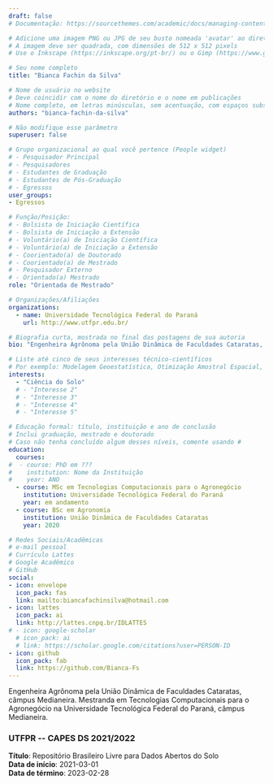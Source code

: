 ```yaml
---
draft: false
# Documentação: https://sourcethemes.com/academic/docs/managing-content/

# Adicione uma imagem PNG ou JPG de seu busto nomeada 'avatar' ao diretório desta página
# A imagem deve ser quadrada, com dimensões de 512 x 512 pixels
# Use o Inkscape (https://inkscape.org/pt-br/) ou o Gimp (https://www.gimp.org/) para preparar a imagem

# Seu nome completo
title: "Bianca Fachin da Silva"

# Nome de usuário no website
# Deve coincidir com o nome do diretório e o nome em publicações
# Nome completo, em letras minúsculas, sem acentuação, com espaços substituídos por traço
authors: "bianca-fachin-da-silva"

# Não modifique esse parâmetro
superuser: false

# Grupo organizacional ao qual você pertence (People widget)
# - Pesquisador Principal
# - Pesquisadores
# - Estudantes de Graduação
# - Estudantes de Pós-Graduação
# - Egressos
user_groups:
- Egressos

# Função/Posição:
# - Bolsista de Iniciação Científica
# - Bolsista de Iniciação a Extensão
# - Voluntário(a) de Iniciação Científica
# - Voluntário(a) de Iniciação a Extensão
# - Coorientado(a) de Doutorado
# - Coorientado(a) de Mestrado
# - Pesquisador Externo
# - Orientado(a) Mestrado
role: "Orientada de Mestrado"

# Organizações/Afiliações
organizations:
  - name: Universidade Tecnológica Federal do Paraná
    url: http://www.utfpr.edu.br/

# Biografia curta, mostrada no final das postagens de sua autoria
bio: "Engenheira Agrônoma pela União Dinâmica de Faculdades Cataratas, câmpus Medianeira. Mestranda em Tecnologias Computacionais para o Agronegócio na Universidade Tecnológica Federal do Paraná, câmpus Medianeira."

# Liste até cinco de seus interesses técnico-científicos
# Por exemplo: Modelagem Geoestatística, Otimização Amostral Espacial, Análise de Incerteza, Funções de Pedotransferência
interests:
  - "Ciência do Solo"
  # - "Interesse 2"
  # - "Interesse 3"
  # - "Interesse 4"
  # - "Interesse 5"

# Educação formal: título, instituição e ano de conclusão
# Inclui graduação, mestrado e doutorado
# Caso não tenha concluído algum desses níveis, comente usando #
education:
  courses:
#  - course: PhD em ???
#    institution: Nome da Instituição
#    year: ANO
  - course: MSc em Tecnologias Computacionais para o Agronegócio
    institution: Universidade Tecnológica Federal do Paraná
    year: em andamento
  - course: BSc em Agronomia
    institution: União Dinâmica de Faculdades Cataratas
    year: 2020

# Redes Sociais/Acadêmicas
# e-mail pessoal
# Currículo Lattes
# Google Acadêmico
# GitHub
social:
- icon: envelope
  icon_pack: fas
  link: mailto:biancafachinsilva@hotmail.com
- icon: lattes
  icon_pack: ai
  link: http://lattes.cnpq.br/IDLATTES
# - icon: google-scholar
  # icon_pack: ai
  # link: https://scholar.google.com/citations?user=PERSON-ID
- icon: github
  icon_pack: fab
  link: https://github.com/Bianca-Fs
---
```


Engenheira Agrônoma pela União Dinâmica de Faculdades Cataratas, câmpus Medianeira. Mestranda em Tecnologias Computacionais para o Agronegócio na Universidade Tecnológica Federal do Paraná, câmpus Medianeira.

### UTFPR -- CAPES DS 2021/2022

__Título__: Repositório Brasileiro Livre para Dados Abertos do Solo<br>
__Data de início__: 2021-03-01<br>
__Data de término__: 2023-02-28

<!--
{{% btn %}}
  [Plano de trabalho](url-do-plano-de-trabalho)
{{% /btn %}}
{{% btn %}}
  [Relatório de atividades](url-do-relatorio-de-atividades)
{{% /btn %}}
-->
